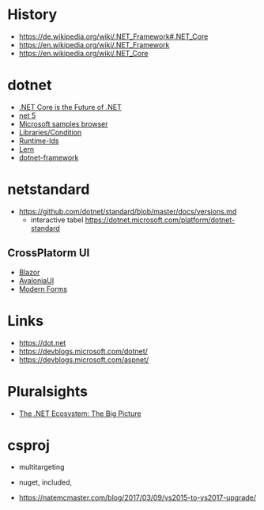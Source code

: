 
# History

* https://de.wikipedia.org/wiki/.NET_Framework#.NET_Core
* https://en.wikipedia.org/wiki/.NET_Framework
* https://en.wikipedia.org/wiki/.NET_Core


# dotnet

* [.NET Core is the Future of .NET](https://devblogs.microsoft.com/dotnet/net-core-is-the-future-of-net/)
* [net 5](https://devblogs.microsoft.com/dotnet/introducing-net-5/)
* [Microsoft samples browser](https://docs.microsoft.com/de-de/samples/browse/)
* [Libraries/Condition](https://docs.microsoft.com/en-us/dotnet/core/tutorials/libraries)
* [Runtime-Ids](https://docs.microsoft.com/de-de/dotnet/core/rid-catalog)
* [Lern](https://dotnet.microsoft.com/learn)
* [dotnet-framework](https://www.youtube.com/watch?v=79UWvR734wI)

# netstandard 

* https://github.com/dotnet/standard/blob/master/docs/versions.md
  * interactive tabel https://dotnet.microsoft.com/platform/dotnet-standard


## CrossPlatorm UI

* [Blazor](https://blazor.net)
* [AvaloniaUI](https://github.com/AvaloniaUI/Avalonia)
* [Modern Forms](https://github.com/jpobst/Modern.Forms)

# Links

* https://dot.net
* https://devblogs.microsoft.com/dotnet/
* https://devblogs.microsoft.com/aspnet/



# Pluralsights

* [The .NET Ecosystem: The Big Picture](https://app.pluralsight.com/library/courses/dotnet-ecosystem-big-picture/table-of-contents)


# csproj

* multitargeting
* nuget, included,


* https://natemcmaster.com/blog/2017/03/09/vs2015-to-vs2017-upgrade/
